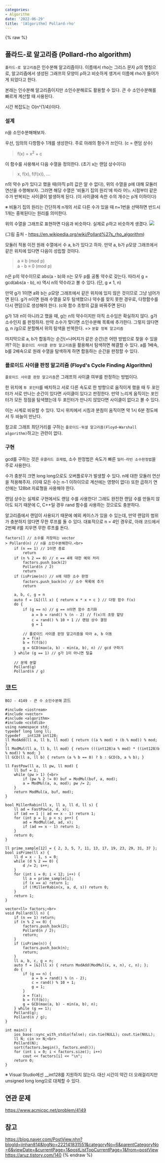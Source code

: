 ```yaml
---
categories:
- Algorithm
date: '2022-06-29'
title: '[Algorithm] Pollard-rho'
---
```


{% raw %}
## 폴라드-로 알고리즘 (Pollard-rho algorithm)
`폴라드-로 알고리즘`은 인수분해 알고리즘이다. 이름에서 rho는 그리스 문자 ρ의 명칭으로, 알고리즘에서 생성된 그래프의 모양이 ρ하고 비슷하게 생겨서 이름에 rho가 들어가게 되었다고 한다.

본래는 인수분해 알고리즘이지만 소인수분해로도 활용할 수 있다. 큰 수 소인수분해를 빠르게 계산할 때 사용된다.

시간 복잡도는 O(n^(1/4))이다.

### 설계
n을 소인수분해해보자.

우선, 임의의 다항함수 1개를 생성한다. 주로 아래의 함수가 쓰인다. (c = 랜덤 상수)
> f(x) = x<sup>2</sup> + c<br>

이 함수를 사용해서 다음 수열을 정의한다. (초기 x는 랜덤 상수이다)
> x, f(x), f(f(x)), ...<br>

n의 약수 p가 있다고 했을 때(아직 p의 값은 알 수 없다), 위의 수열을 p에 대해 모듈러 연산을 수행해보자. 그러면 해당 수열은 '비둘기 집의 원리'에 따라 어느 시점부터 같은 수가 반복되는 사이클이 발생하게 된다. (이 사이클에 속한 수의 개수는 p개 이하이다)

※ 비둘기 집의 원리는 간단하게 n개의 서로 다른 수가 있을 때 n+1번을 선택하면 반드시 1개는 중복된다는 원리를 의미한다.

위의 수열을 그래프로 표현하면 다음과 비슷하다. 실제로 ρ하고 비슷하게 생겼다.
![](images/Pollard_rho_cycle.png)

(그림 출처 - https://en.wikipedia.org/wiki/Pollard%27s_rho_algorithm)

모듈러 적용 이전 원래 수열에서 수 a, b가 있다고 하자. 만약 a, b가 ρ모양 그래프에서 같은 위치에 있다면 다음이 성립할 것이다.
> a ≡ b (mod p)<br>
> a - b ≡ 0 (mod p)<br>

n은 p의 약수이므로 abs(a - b)와 n는 모두 p를 공통 약수로 갖는다. 따라서 g = gcd(abs(a - b), n) 역시 n의 약수라고 볼 수 있다. (단, g ≠ 1, n)

만약 g가 1이면 a와 b는 ρ모양 그래프에서 같은 위치에 있지 않은 것이므로 그냥 넘어가면 된다. g가 n이면 원래 수열을 모두 탐색했으나 약수를 찾지 못한 경우로, 다항함수를 다시 랜덤으로 생성해야 한다. (c와 함수 초항의 값을 바꿔주면 된다)

g가 1과 n이 아니라고 했을 때, g는 n의 약수이지만 아직 소수임은 확실하지 않다. g가 소수인지 를 판정하자. 만약 소수가 맞다면 소인수분해 목록에 추가한다. 그렇지 않다면 g, n /g으로 분할해서 위의 탐색을 반복한다. => `분할 정복 알고리즘`<br>

마지막으로 a, b가 합동하는 순간(=나머지가 같은 순간)은 어떤 방법으로 찾을 수 있을까? 이는 `플로이드 사이클 판정 알고리즘`을 활용해서 탐색하면 해결할 수 있다. a를 1배속, b를 2배속으로 원래 수열을 탐색하게 하면 합동하는 순간을 판정할 수 있다.

### 플로이드 사이클 판정 알고리즘 (Floyd's Cycle Finding Algorithm)
`플로이드 사이클 판정 알고리즘`은 그래프의 사이클 여부를 판정하는 방법이다.

한 위치에 `투 포인터`를 배치하고 서로 다른 속도로 한 방향으로 움직이게 했을 때 두 포인터가 서로 만나는 순간이 있다면 사이클이 있다고 판정한다. 만약 느리게 움직이는 포인터가 모든 정점을 탐색했는데 두 포인터가 만나지 않았다면 사이클이 없다고 볼 수 있다.

이는 시계로 비유할 수 있다. 12시 위치에서 시침과 분침이 움직이면 약 1시 6분 정도에서 두 바늘이 만난다.

참고로 그래프 최단거리를 구하는 `플로이드-워셜 알고리즘(Floyd–Warshall algorithm)`하고는 관련이 없다.

### 구현
gcd를 구하는 것은 `유클리드 호제법`, 소수 판정법은 속도가 빠른 `밀러-라빈 소수판정법`을 주로 사용한다.

수가 충분히 크면 long long으로도 오버플로우가 발생할 수 있다. n에 대한 모듈러 연산을 적용해주자. (이때 모든 수는 n-1 이하이므로 계산에는 영향이 없다) 또한 곱하기 연산에는 128bit 자료형을 사용해야 한다.

랜덤 상수는 실제로 구현에서도 랜덤 수를 사용한다! 그래도 완전한 랜덤 수를 만들지 않아도 되기 때문에 C, C++일 경우 rand 함수를 사용하는 것으로도 충분하다.

알고리즘에서 랜덤이 사용되기 때문에 예외 케이스가 있을 수 있는데, 만약 랜덤의 범위가 충분하지 않다면 무한 루프를 돌 수 있다. 대표적으로 n = 4인 경우로, 아래 코드에서 2번째 if를 지우면 무한 루프를 돈다.
```
factors[] // 소수를 저장하는 vector
> Pollard(n) // n을 소인수분해한다.<br>
	if (n == 1) // 1이면 종료
		return
	if (n % 2 == 0) // n == 4에 대한 예외 처리
		factors.push_back(2)
		Pollard(n / 2)
		return
	if (isPrime(n)) // n에 대한 소수 판정
		factors.push_back(n) // 소수 목록에 추가
		return

	a, b, c, g = n
	auto f = [&](ll x) { return x * x + c } // 다항 함수 f(x)
	do {
		if (g == n) // g == n이면 함수 초기화
			a = b = rand() % (n - 2) // f(x)의 초항 할당
			c = rand() % 10 + 1 // 랜덤 상수 결정
			g = 1

		// 폴로이드 사이클 판정 알고리즘을 따라 a, b 이동
		a = f(a)
		b = f(f(b))
		g = GCD(max(a, b) - min(a, b), n) // gcd 구하기
	} while (g == 1) // g가 1이 아니면 탈출

	// 문제 분할
	Pollard(g)
	Pollard(n / g)
```

## 코드
`BOJ - 4149 - 큰 수 소인수분해` 코드
```
#include <iostream>
#include <vector>
#include <algorithm>
#include <cstdlib>
using namespace std;
typedef long long ll;
typedef __int128 int128;
ll ModAdd(ll a, ll b, ll mod) { return ((a % mod) + (b % mod)) % mod; }
ll ModMul(ll a, ll b, ll mod) {	return (((int128)a % mod) * ((int128)b % mod)) % mod; }
ll GCD(ll a, ll b) { return (a % b == 0) ? b : GCD(b, a % b); }

ll FastPow(ll a, ll pw, ll mod) {
	ll buf = 1;
	while (pw > 1) {<br>
		if (pw % 2 != 0) buf = ModMul(buf, a, mod);
		a = ModMul(a, a, mod); pw /= 2;
	}
	return ModMul(a, buf, mod);
}

bool MillerRabin(ll x, ll a, ll d, ll s) {
	ll ad = FastPow(a, d, x);
	if (ad == 1 || ad == x - 1) return 1;
	for (int p = 1; p < s; p++) {
		ad = ModMul(ad, ad, x);
		if (ad == x - 1) return 1;
	}
	return 0;
}

ll prime_sample[12] = { 2, 3, 5, 7, 11, 13, 17, 19, 23, 29, 31, 37 };
bool isPrime(ll x) {
	ll d = x - 1, s = 0;
	while (d % 2 == 0) {
		d /= 2;	s++;
	}
	for (int i = 0; i < 12; i++) {
		ll a = prime_sample[i];
		if (x == a) return 1;
		if (!MillerRabin(x, a, d, s)) return 0;
	}
	return 1;
}

vector<ll> factors;<br>
void Pollard(ll n) {
	if (n == 1) return;
	if (n % 2 == 0) {
		factors.push_back(2);
		Pollard(n / 2);
		return;
	}
	if (isPrime(n)) {
		factors.push_back(n);
		return;
	}
	ll a, b, c, g = n;
	auto f = [&](ll x) { return ModAdd(ModMul(x, x, n), c, n); };
	do {
		if (g == n) {
			a = b = rand() % (n - 2);
			c = rand() % 10 + 1;
			g = 1;
		}
		a = f(a);
		b = f(f(b));
		g = GCD(max(a, b) - min(a, b), n);
	} while (g == 1);
	Pollard(g);
	Pollard(n / g);
}

int main() {
	ios_base::sync_with_stdio(false); cin.tie(NULL); cout.tie(NULL);
	ll N; cin >> N;<br>
	Pollard(N);
	sort(factors.begin(), factors.end());
	for (int i = 0; i < factors.size(); i++)
		cout << factors[i] << "\n";
	return 0;
}
```
※ Visual Studio에선 __int128를 지원하지 않는다. 대신 시간이 약간 더 오래걸리지만 unsigned long long으로 대체할 수 있다.

## 연관 문제
https://www.acmicpc.net/problem/4149

## 참고
https://blog.naver.com/PostView.nhn?blogId=jinhan814&logNo=222141831551&categoryNo=6&parentCategoryNo=6&viewDate=&currentPage=1&postListTopCurrentPage=1&from=postView
https://aruz.tistory.com/140
{% endraw %}